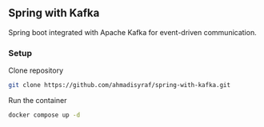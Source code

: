 ## Spring with Kafka
Spring boot integrated with Apache Kafka for event-driven communication.

### Setup
Clone repository
```bash
git clone https://github.com/ahmadisyraf/spring-with-kafka.git
```

Run the container

```bash
docker compose up -d
```